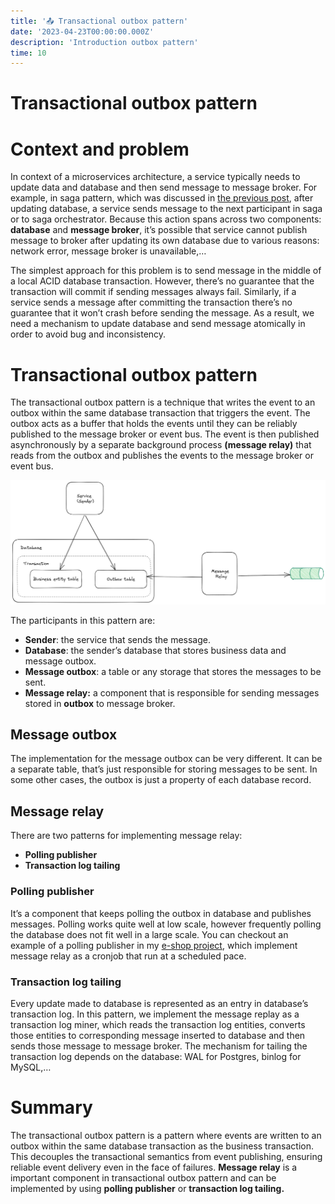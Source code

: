 ```yaml
---
title: '📤 Transactional outbox pattern'
date: '2023-04-23T00:00:00.000Z'
description: 'Introduction outbox pattern'
time: 10
---
```

# Transactional outbox pattern

# Context and problem

In context of a microservices architecture, a service typically needs to update data and database and then send message to message broker. For example, in saga pattern, which was discussed in [the previous post](https://kkhanhluu.github.io/saga/), after updating database, a service sends message to the next participant in saga or to saga orchestrator. Because this action spans across two components: **database** and **message broker**, it’s possible that service cannot publish message to broker after updating its own database due to various reasons: network error, message broker is unavailable,…

The simplest approach for this problem is to send message in the middle of a local ACID database transaction. However, there’s no guarantee that the transaction will commit if sending messages always fail. Similarly, if a service sends a message after committing the transaction there’s no guarantee that it won’t crash before sending the message.  As a result, we need a mechanism to update database and send message atomically in order to avoid bug and inconsistency. 

# Transactional outbox pattern

The transactional outbox pattern is a technique that writes the event to an outbox within the same database transaction that triggers the event. The outbox acts as a buffer that holds the events until they can be reliably published to the message broker or event bus. The event is then published asynchronously by a separate background process **(message relay)** that reads from the outbox and publishes the events to the message broker or event bus.

![outbox pattern.png](./outbox_pattern.png)

The participants in this pattern are: 

- **Sender**: the service that sends the message.
- **Database**: the sender’s database that stores business data and message outbox.
- **Message outbox**: a table or any storage that stores the messages to be sent.
- **Message relay:** a component that is responsible for sending messages stored in **outbox** to message broker.

## Message outbox

The implementation for the message outbox can be very different. It can be a separate table, that’s just responsible for storing messages to be sent. In some other cases, the outbox is just a property of each database record. 

## Message relay

There are two patterns for implementing message relay: 

- **Polling publisher**
- **Transaction log tailing**

### Polling publisher

It’s a component that keeps polling the outbox in database and publishes messages. Polling works quite well at low scale, however frequently polling the database does not fit well in a large scale. You can checkout an example of a polling publisher in my [e-shop project](https://kkhanhluu.github.io/e-shop/explore/code/transactional-outbox-pattern), which implement message relay as a cronjob that run at a scheduled pace. 

### Transaction log tailing

Every update made to database is represented as an entry in database’s transaction log. In this pattern, we implement the message replay as a transaction log miner, which reads the transaction log entities, converts those entities to corresponding message inserted to database and then sends those message to message broker. The mechanism for tailing the transaction log depends on the database: WAL for Postgres, binlog for MySQL,…

# Summary

The transactional outbox pattern is a pattern where events are written to an outbox within the same database transaction as the business transaction. This decouples the transactional semantics from event publishing, ensuring reliable event delivery even in the face of failures. **Message relay** is a important component in transactional outbox pattern and can be implemented by using **polling publisher** or **transaction log tailing.**